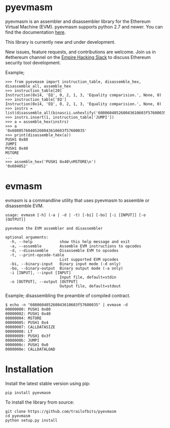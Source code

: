 # pyevmasm

pyevmasm is an assembler and disassembler library for the Ethereum Virtual Machine (EVM). pyevmasm supports python 2.7 and newer. You can find the documentation [here](rtdlink).

This library is currently new and under development.

New issues, feature requests, and contributions are welcome. Join us in #ethereum channel on the [Empire Hacking Slack](https://empireslacking.herokuapp.com) to discuss Ethereum security tool development.


Example;
```
>>> from pyevmasm import instruction_table, disassemble_hex, disassemble_all, assemble_hex
>>> instruction_table[20]
Instruction(0x14, 'EQ', 0, 2, 1, 3, 'Equality comparision.', None, 0)
>>> instruction_table['EQ']
Instruction(0x14, 'EQ', 0, 2, 1, 3, 'Equality comparision.', None, 0)
>>> instrs = list(disassemble_all(binascii.unhexlify('608060405260043610603f57600035')))
>>> instrs.insert(1, instruction_table['JUMPI'])
>>> a = assemble_hex(instrs)
>>> a
'0x60805760405260043610603f57600035'
>>> print(disassemble_hex(a))
PUSH1 0x80
JUMPI
PUSH1 0x40
MSTORE
...
>>> assemble_hex('PUSH1 0x40\nMSTORE\n')
'0x604052'
```

# evmasm
evmasm is a commandline utility that uses pyevmasm to assemble or disassemble EVM.

```
usage: evmasm [-h] (-a | -d | -t) [-bi] [-bo] [-i [INPUT]] [-o [OUTPUT]]

pyevmasm the EVM assembler and disassembler

optional arguments:
  -h, --help            show this help message and exit
  -a, --assemble        Assemble EVM instructions to opcodes
  -d, --disassemble     Disassemble EVM to opcodes
  -t, --print-opcode-table
                        List supported EVM opcodes
  -bi, --binary-input   Binary input mode (-d only)
  -bo, --binary-output  Binary output mode (-a only)
  -i [INPUT], --input [INPUT]
                        Input file, default=stdin
  -o [OUTPUT], --output [OUTPUT]
                        Output file, default=stdout
```


Example; disassembling the preamble of compiled contract.
```
$ echo -n "608060405260043610603f57600035" | evmasm -d
00000000: PUSH1 0x80
00000002: PUSH1 0x40
00000004: MSTORE
00000005: PUSH1 0x4
00000007: CALLDATASIZE
00000008: LT
00000009: PUSH1 0x3f
0000000b: JUMPI
0000000c: PUSH1 0x0
0000000e: CALLDATALOAD
```

# Installation

Install the latest stable version using pip:
```
pip install pyevmasm
```

To install the library from source:
```
git clone https://github.com/trailofbits/pyevmasm
cd pyevmasm
python setup.py install
```

